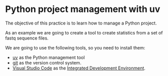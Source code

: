 # Python project management with uv

The objective of this practice is to learn how to manage a Python project.

As an example we are going to create a tool to create statistics from a set of fastq sequence files.

We are going to use the following tools, so you need to install them:

- [uv](https://docs.astral.sh/uv/) as the Python management tool
- [git](https://git-scm.com/) as the version control system.
- [Visual Studio Code](https://code.visualstudio.com/) as the [Integrated Development Environment](https://en.wikipedia.org/wiki/Integrated_development_environment).